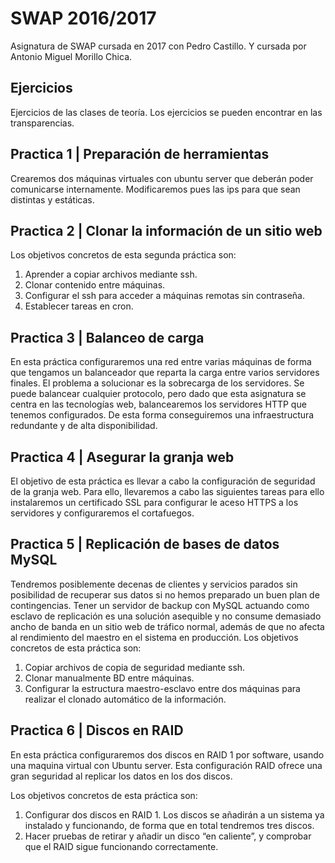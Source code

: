 # SWAP 2016/2017
Asignatura de SWAP cursada en 2017 con Pedro Castillo. Y cursada por
Antonio Miguel Morillo Chica.

## Ejercicios
Ejercicios de las clases de teoría. Los ejercicios se pueden encontrar en las
transparencias.

## Practica 1 | Preparación de herramientas
Crearemos dos máquinas virtuales con ubuntu server que deberán poder comunicarse
internamente. Modificaremos pues las ips para que sean distintas y estáticas.

## Practica 2 | Clonar la información de un sitio web
Los objetivos concretos de esta segunda práctica son:
1. Aprender a copiar archivos mediante ssh.
2. Clonar contenido entre máquinas.
3. Configurar el ssh para acceder a máquinas remotas sin contraseña.
4. Establecer tareas en cron.

## Practica 3 | Balanceo de carga
En esta práctica configuraremos una red entre varias máquinas de forma que
tengamos un balanceador que reparta la carga entre varios servidores finales.
El problema a solucionar es la sobrecarga de los servidores. Se puede balancear
cualquier protocolo, pero dado que esta asignatura se centra en las tecnologías web,
balancearemos los servidores HTTP que tenemos configurados.
De esta forma conseguiremos una infraestructura redundante y de alta disponibilidad.

## Practica 4 | Asegurar la granja web
El objetivo de esta práctica es llevar a cabo la configuración de seguridad de la
granja web. Para ello, llevaremos a cabo las siguientes tareas para ello
instalaremos un certificado SSL para configurar le aceso HTTPS a los servidores y
configuraremos el cortafuegos.

## Practica 5 | Replicación de bases de datos MySQL
Tendremos posiblemente decenas de clientes y servicios parados sin posibilidad de
recuperar sus datos si no hemos preparado un buen plan de contingencias. Tener un
servidor de backup con MySQL actuando como esclavo de replicación es una solución
asequible y no consume demasiado ancho de banda en un sitio web de tráfico normal,
además de que no afecta al rendimiento del maestro en el sistema en producción.
Los objetivos concretos de esta práctica son:
1. Copiar archivos de copia de seguridad mediante ssh.
2. Clonar manualmente BD entre máquinas.
3. Configurar la estructura maestro-esclavo entre dos máquinas para realizar el
clonado automático de la información.

## Practica 6 | Discos en RAID
En esta práctica configuraremos dos discos en RAID 1 por software, usando una
maquina virtual con Ubuntu server. Esta configuración RAID ofrece una gran
seguridad al replicar los datos en los dos discos.

Los objetivos concretos de esta práctica son:
1. Configurar dos discos en RAID 1. Los discos se añadirán a un sistema ya
instalado y funcionando, de forma que en total tendremos tres discos.
2. Hacer pruebas de retirar y añadir un disco “en caliente”, y comprobar que el
RAID sigue funcionando correctamente.
